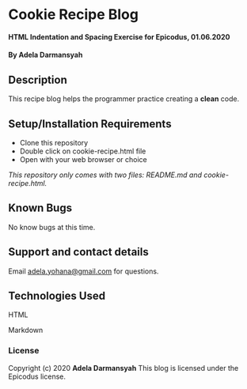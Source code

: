 # Cookie Recipe Blog

#### HTML Indentation and Spacing Exercise for Epicodus, 01.06.2020

#### By **Adela Darmansyah**

## Description

This recipe blog helps the programmer practice creating a **clean** code.

## Setup/Installation Requirements

* Clone this repository
* Double click on cookie-recipe.html file
* Open with your web browser or choice

_This repository only comes with two files: README.md and cookie-recipe.html._

## Known Bugs

No know bugs at this time.

## Support and contact details

Email adela.yohana@gmail.com for questions.

## Technologies Used

HTML

Markdown

### License

Copyright (c) 2020 **Adela Darmansyah**
This blog is licensed under the Epicodus license.